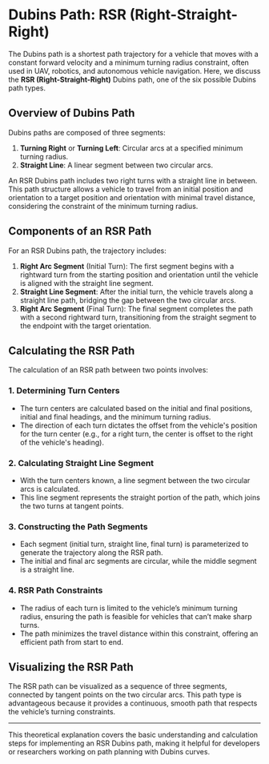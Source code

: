 # Dubins Path: RSR (Right-Straight-Right)
The Dubins path is a shortest path trajectory for a vehicle that moves with a constant forward velocity and a minimum turning radius constraint, often used in UAV, robotics, and autonomous vehicle navigation. Here, we discuss the **RSR (Right-Straight-Right)** Dubins path, one of the six possible Dubins path types.

## Overview of Dubins Path

Dubins paths are composed of three segments:
1. **Turning Right** or **Turning Left**: Circular arcs at a specified minimum turning radius.
2. **Straight Line**: A linear segment between two circular arcs.

An RSR Dubins path includes two right turns with a straight line in between. This path structure allows a vehicle to travel from an initial position and orientation to a target position and orientation with minimal travel distance, considering the constraint of the minimum turning radius.

## Components of an RSR Path

For an RSR Dubins path, the trajectory includes:
1. **Right Arc Segment** (Initial Turn): The first segment begins with a rightward turn from the starting position and orientation until the vehicle is aligned with the straight line segment.
2. **Straight Line Segment**: After the initial turn, the vehicle travels along a straight line path, bridging the gap between the two circular arcs.
3. **Right Arc Segment** (Final Turn): The final segment completes the path with a second rightward turn, transitioning from the straight segment to the endpoint with the target orientation.

## Calculating the RSR Path

The calculation of an RSR path between two points involves:

### 1. Determining Turn Centers
   - The turn centers are calculated based on the initial and final positions, initial and final headings, and the minimum turning radius.
   - The direction of each turn dictates the offset from the vehicle's position for the turn center (e.g., for a right turn, the center is offset to the right of the vehicle's heading).

### 2. Calculating Straight Line Segment
   - With the turn centers known, a line segment between the two circular arcs is calculated.
   - This line segment represents the straight portion of the path, which joins the two turns at tangent points.

### 3. Constructing the Path Segments
   - Each segment (initial turn, straight line, final turn) is parameterized to generate the trajectory along the RSR path.
   - The initial and final arc segments are circular, while the middle segment is a straight line.

### 4. RSR Path Constraints
   - The radius of each turn is limited to the vehicle’s minimum turning radius, ensuring the path is feasible for vehicles that can’t make sharp turns.
   - The path minimizes the travel distance within this constraint, offering an efficient path from start to end.

## Visualizing the RSR Path

The RSR path can be visualized as a sequence of three segments, connected by tangent points on the two circular arcs. This path type is advantageous because it provides a continuous, smooth path that respects the vehicle’s turning constraints.

---

This theoretical explanation covers the basic understanding and calculation steps for implementing an RSR Dubins path, making it helpful for developers or researchers working on path planning with Dubins curves.
